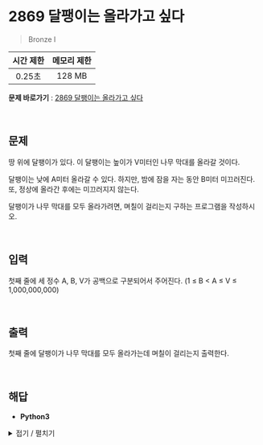 # 2869 달팽이는 올라가고 싶다
> Bronze I

|시간 제한|메모리 제한|
|:---:|:---:|
|0.25초|128 MB|

**문제 바로가기** : [2869 달팽이는 올라가고 싶다](https://www.acmicpc.net/problem/2869 "2869 달팽이는 올라가고 싶다")

</br>

## 문제
땅 위에 달팽이가 있다. 이 달팽이는 높이가 V미터인 나무 막대를 올라갈 것이다.

달팽이는 낮에 A미터 올라갈 수 있다. 하지만, 밤에 잠을 자는 동안 B미터 미끄러진다. 또, 정상에 올라간 후에는 미끄러지지 않는다.

달팽이가 나무 막대를 모두 올라가려면, 며칠이 걸리는지 구하는 프로그램을 작성하시오.

</br>

## 입력
첫째 줄에 세 정수 A, B, V가 공백으로 구분되어서 주어진다. (1 ≤ B < A ≤ V ≤ 1,000,000,000)

</br>

## 출력
첫째 줄에 달팽이가 나무 막대를 모두 올라가는데 며칠이 걸리는지 출력한다.

</br>

## 해답
- **Python3**
<details>
<summary>접기 / 펼치기</summary>
<div markdown="1">

```py
a, b, v = map(int, input().split())
days = (v - b) / (a - b)
if days != int(days):
    days += 1
print(int(days))
```

</div>
</details>
